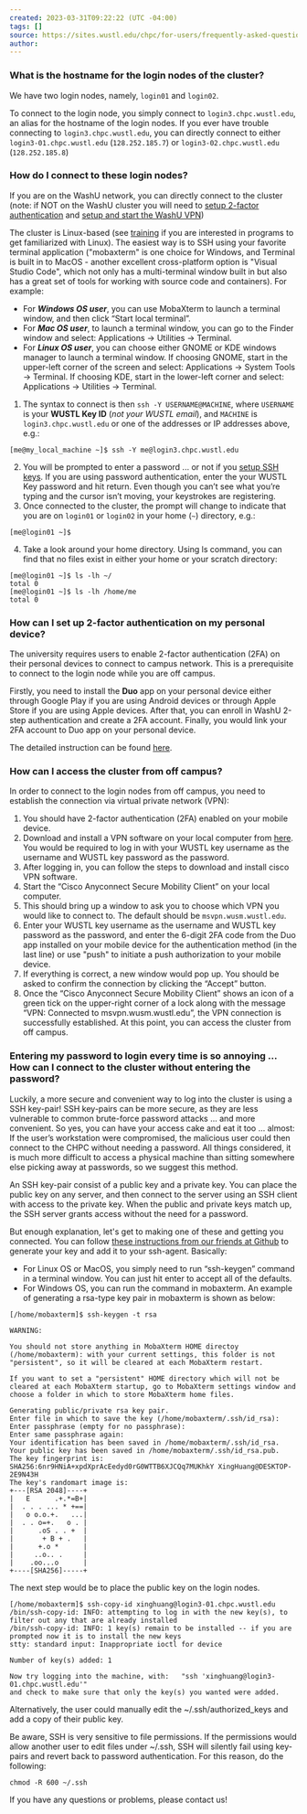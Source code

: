 ```yaml
---
created: 2023-03-31T09:22:22 (UTC -04:00)
tags: []
source: https://sites.wustl.edu/chpc/for-users/frequently-asked-questions-faq/connecting-to-login-nodes-1/
author:
---
```


### What is the hostname for the login nodes of the cluster?

We have two login nodes, namely, `login01` and `login02`.

To connect to the login node, you simply connect to `login3.chpc.wustl.edu`, an alias for the hostname of the login nodes. If you ever have trouble connecting to `login3.chpc.wustl.edu`, you can directly connect to either `login3-01.chpc.wustl.edu` (`128.252.185.7`) or `login3-02.chpc.wustl.edu` (`128.252.185.8`)

### How do I connect to these login nodes?
If you are on the WashU network, you can directly connect to the cluster (note: if NOT on the WashU cluster you will need to [setup 2-factor authentication](#how-can-i-set-up-2-factor-authentication-on-my-personal-device) and [setup and start the WashU VPN](#how-can-i-access-the-cluster-from-off-campus))

The cluster is Linux-based (see [training](training.md) if you are interested in programs to get familiarized with Linux). The easiest way is to SSH using your favorite terminal application ("mobaxterm" is one choice for Windows, and Terminal is built in to MacOS - another excellent cross-platform option is "Visual Studio Code", which not only has a multi-terminal window built in but also has a great set of tools for working with source code and containers). For example:
* For _**Windows OS user**_, you can use MobaXterm to launch a terminal window, and then click “Start local terminal”.
* For _**Mac OS user**_, to launch a terminal window, you can go to the Finder window and select: Applications -> Utilities -> Terminal.
* For _**Linux OS user**_, you can choose either GNOME or KDE windows manager to launch a terminal window. If choosing GNOME, start in the upper-left corner of the screen and select:
Applications -> System Tools -> Terminal. If choosing KDE, start in the lower-left corner and select: Applications -> Utilities -> Terminal.

1. The syntax to connect is then `ssh -Y USERNAME@MACHINE`, where `USERNAME` is your **WUSTL Key ID** (_not your WUSTL email_), and `MACHINE` is `login3.chpc.wustl.edu` or one of the addresses or IP addresses above, e.g.:
```
[me@my_local_machine ~]$ ssh -Y me@login3.chpc.wustl.edu
```
2. You will be prompted to enter a password ... or not if you [setup SSH keys](#entering-my-password-to-login-every-time-is-so-annoying--how-can-i-connect-to-the-cluster-without-entering-the-password). If you are using password authentication, enter the your WUSTL Key password and hit return. Even though you can’t see what you’re typing and the cursor isn’t moving,
your keystrokes are registering.
3. Once connected to the cluster, the prompt will change to indicate that you are on `login01` or `login02` in your home (`~`) directory, e.g.:
```
[me@login01 ~]$
```
4. Take a look around your home directory. Using ls command, you can find that no files exist in either your home or your scratch directory:
```
[me@login01 ~]$ ls -lh ~/
total 0
[me@login01 ~]$ ls -lh /home/me
total 0
```

### How can I set up 2-factor authentication on my personal device?

The university requires users to enable 2-factor authentication (2FA) on their personal devices to connect to campus network. This is a prerequisite to connect to the login node while you are off campus.

Firstly, you need to install the **Duo** app on your personal device either through Google Play if you are using Android devices or through Apple Store if you are using Apple devices. After that, you can enroll in WashU 2-step authentication and create a 2FA account. Finally, you would link your 2FA account to Duo app on your personal device.

The detailed instruction can be found [here](https://it.wustl.edu/items/2fa-enrollment/).

### How can I access the cluster from off campus?

In order to connect to the login nodes from off campus, you need to establish the connection via virtual private network (VPN):
1. You should have 2-factor authentication (2FA) enabled on your mobile device.
2. Download and install a VPN software on your local computer from [here](https://msvpn.wusm.wustl.edu/). You would be required to log in with your WUSTL key username as the username and WUSTL key password as the password.
3. After logging in, you can follow the steps to download and install cisco VPN software.
4. Start the “Cisco Anyconnect Secure Mobility Client” on your local computer.
5. This should bring up a window to ask you to choose which VPN you would like to connect to. The default should be `msvpn.wusm.wustl.edu`.
6. Enter your WUSTL key username as the username and WUSTL key password as the password, and enter the 6-digit 2FA code from the Duo app installed on your mobile device for the authentication method (in the last line) or use "push" to initiate a push authorization to your mobile device.
7. If everything is correct, a new window would pop up. You should be asked to confirm the connection by clicking the “Accept” button.
8. Once the “Cisco Anyconnect Secure Mobility Client” shows an icon of a green tick on the upper-right corner of a lock along with the message “VPN: Connected to msvpn.wusm.wustl.edu”, the VPN connection is successfully established. At this point, you can access the cluster from off campus.

### Entering my password to login every time is so annoying ... How can I connect to the cluster without entering the password?

Luckily, a more secure and convenient way to log into the cluster is using a SSH key-pair! SSH key-pairs can be more secure, as they are less vulnerable to common brute-force password attacks ... and more convenient. So yes, you can have your access cake and eat it too ... almost: If the user’s workstation were compromised, the malicious user could then connect to the CHPC without needing a password. All things considered, it is much more difficult to access a physical machine than sitting somewhere else picking away at passwords, so we suggest this method.

An SSH key-pair consist of a public key and a private key. You can place the public key on any server, and then connect to the server using an SSH client with access to the private key. When the public and private keys match up, the SSH server grants access without the need for a password. 

But enough explanation, let's get to making one of these and getting you connected. You can follow [these instructions from our friends at Github](https://docs.github.com/en/authentication/connecting-to-github-with-ssh/generating-a-new-ssh-key-and-adding-it-to-the-ssh-agent) to generate your key and add it to your ssh-agent. Basically:
* For Linux OS or MacOS, you simply need to run “ssh-keygen” command in a terminal window. You can just hit enter to accept all of the defaults.
* For Windows OS, you can run the command in mobaxterm. An example of generating a rsa-type key pair in mobaxterm is shown as below:

```
[/home/mobaxterm]$ ssh-keygen -t rsa

WARNING:

You should not store anything in MobaXterm HOME directoy (/home/mobaxterm): with your current settings, this folder is not "persistent", so it will be cleared at each MobaXterm restart.

If you want to set a "persistent" HOME directory which will not be cleared at each MobaXterm startup, go to MobaXterm settings window and choose a folder in which to store MobaXterm home files.

Generating public/private rsa key pair.
Enter file in which to save the key (/home/mobaxterm/.ssh/id_rsa):
Enter passphrase (empty for no passphrase):
Enter same passphrase again:
Your identification has been saved in /home/mobaxterm/.ssh/id_rsa.
Your public key has been saved in /home/mobaxterm/.ssh/id_rsa.pub.
The key fingerprint is:
SHA256:6nr9HNiA+xpdXprAcEedyd0rG0WTTB6XJCQq7MUKhkY XingHuang@DESKTOP-2E9N43H
The key's randomart image is:
+---[RSA 2048]----+
|   E      .+.*=B+|
|  . . . ... * +==|
|   o o.o.+.   ...|
|  . . o=+.   o . |
|      .oS . . +  |
|       + B + .   |
|      +.o *      |
|     ..o.. .     |
|    .oo...o      |
+----[SHA256]-----+
```

The next step would be to place the public key on the login nodes.

```
[/home/mobaxterm]$ ssh-copy-id xinghuang@login3-01.chpc.wustl.edu
/bin/ssh-copy-id: INFO: attempting to log in with the new key(s), to filter out any that are already installed
/bin/ssh-copy-id: INFO: 1 key(s) remain to be installed -- if you are prompted now it is to install the new keys
stty: standard input: Inappropriate ioctl for device

Number of key(s) added: 1

Now try logging into the machine, with:   "ssh 'xinghuang@login3-01.chpc.wustl.edu'"
and check to make sure that only the key(s) you wanted were added.
```

Alternatively, the user could manually edit the ~/.ssh/authorized\_keys and add a copy of their public key.

Be aware, SSH is very sensitive to file permissions. If the permissions would allow another user to edit files under ~/.ssh, SSH will silently fail using key-pairs and revert back to password authentication. For this reason, do the following:
```
chmod -R 600 ~/.ssh
```

If you have any questions or problems, please contact us!

